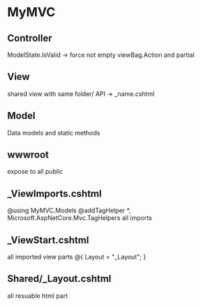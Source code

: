 # MyMVC
 
## Controller
ModelState.IsValid -> force not empty
viewBag.Action and partial
## View
shared view with same folder/ API  -> _name.cshtml
## Model
Data models and static methods
## wwwroot
expose to all public

## _ViewImports.cshtml
@using MyMVC.Models
@addTagHelper *, Microsoft.AspNetCore.Mvc.TagHelpers
all imports
## _ViewStart.cshtml
all imported view parts
@{
    Layout = "_Layout";
}
## Shared/_Layout.cshtml
all resuable html part
